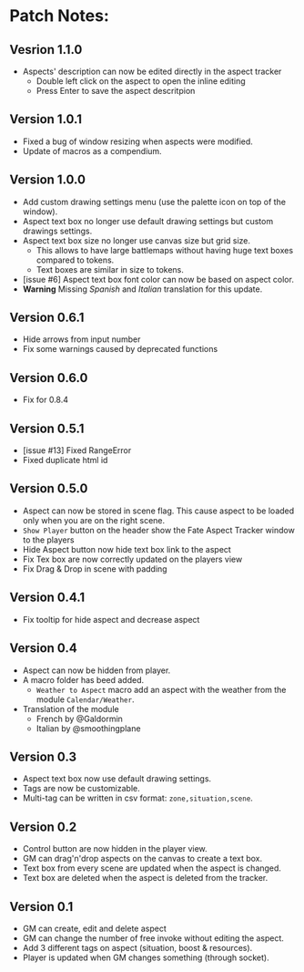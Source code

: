 # Patch Notes:

## Vesrion 1.1.0

* Aspects' description can now be edited directly in the aspect tracker
  * Double left click on the aspect to open the inline editing
  * Press Enter to save the aspect descritpion

## Version 1.0.1

* Fixed a bug of window resizing when aspects were modified.
* Update of macros as a compendium.

## Version 1.0.0

* Add custom drawing settings menu (use the palette icon on top of the window).
* Aspect text box no longer use default drawing settings but custom drawings settings.
* Aspect text box size no longer use canvas size but grid size.
  * This allows to have large battlemaps without having huge text boxes compared to tokens.
  * Text boxes are similar in size to tokens.
* [issue #6] Aspect text box font color can now be based on aspect color.
* **Warning** Missing *Spanish* and *Italian* translation for this update.

## Version 0.6.1

* Hide arrows from input number
* Fix some warnings caused by deprecated functions

## Version 0.6.0

* Fix for 0.8.4

## Version 0.5.1

* [issue #13] Fixed RangeError
* Fixed duplicate html id

## Version 0.5.0

* Aspect can now be stored in scene flag. This cause aspect to be loaded only when you are on the right scene.
* `Show Player` button on the header show the Fate Aspect Tracker window to the players
* Hide Aspect button now hide text box link to the aspect
* Fix Tex box are now correctly updated on the players view
* Fix Drag & Drop in scene with padding

## Version 0.4.1

* Fix tooltip for hide aspect and decrease aspect

## Version 0.4

* Aspect can now be hidden from player.
* A macro folder has beed added.
  * `Weather to Aspect` macro add an aspect with the weather from the module `Calendar/Weather`.
* Translation of the module
  * French by @Galdormin
  * Italian by @smoothingplane

## Version 0.3

* Aspect text box now use default drawing settings.
* Tags are now be customizable.
* Multi-tag can be written in csv format: `zone,situation,scene`.

## Version 0.2

* Control button are now hidden in the player view.
* GM can drag'n'drop aspects on the canvas to create a text box.
* Text box from every scene are updated when the aspect is changed.
* Text box are deleted when the aspect is deleted from the tracker.

## Version 0.1

* GM can create, edit and delete aspect
* GM can change the number of free invoke without editing the aspect.
* Add 3 different tags on aspect (situation, boost & resources).
* Player is updated when GM changes something (through socket).